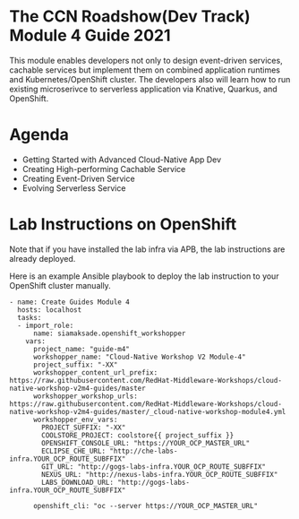 The CCN Roadshow(Dev Track) Module 4 Guide 2021
===
This module enables developers not only to design event-driven services, cachable services but implement them on combined application runtimes and Kubernetes/OpenShift cluster.
The developers also will learn how to run existing microserivce to serverless application via Knative, Quarkus, and OpenShift.

Agenda
===
* Getting Started with Advanced Cloud-Native App Dev
* Creating High-performing Cachable Service
* Creating Event-Driven Service
* Evolving Serverless Service

Lab Instructions on OpenShift
===

Note that if you have installed the lab infra via APB, the lab instructions are already deployed.

Here is an example Ansible playbook to deploy the lab instruction to your OpenShift cluster manually.

```
- name: Create Guides Module 4
  hosts: localhost
  tasks:
  - import_role:
      name: siamaksade.openshift_workshopper
    vars:
      project_name: "guide-m4"
      workshopper_name: "Cloud-Native Workshop V2 Module-4"
      project_suffix: "-XX"
      workshopper_content_url_prefix: https://raw.githubusercontent.com/RedHat-Middleware-Workshops/cloud-native-workshop-v2m4-guides/master
      workshopper_workshop_urls: https://raw.githubusercontent.com/RedHat-Middleware-Workshops/cloud-native-workshop-v2m4-guides/master/_cloud-native-workshop-module4.yml
      workshopper_env_vars:
        PROJECT_SUFFIX: "-XX"
        COOLSTORE_PROJECT: coolstore{{ project_suffix }}
        OPENSHIFT_CONSOLE_URL: "https://YOUR_OCP_MASTER_URL"
        ECLIPSE_CHE_URL: "http://che-labs-infra.YOUR_OCP_ROUTE_SUBFFIX"
        GIT_URL: "http://gogs-labs-infra.YOUR_OCP_ROUTE_SUBFFIX"
        NEXUS_URL: "http://nexus-labs-infra.YOUR_OCP_ROUTE_SUBFFIX"
        LABS_DOWNLOAD_URL: "http://gogs-labs-infra.YOUR_OCP_ROUTE_SUBFFIX"
         
      openshift_cli: "oc --server https://YOUR_OCP_MASTER_URL"
```

